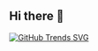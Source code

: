 ## Hi there 👋

[![GitHub Trends SVG](https://api.githubtrends.io/user/svg/lordskyzw/langs)](https://githubtrends.io)
